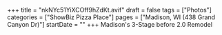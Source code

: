 +++
title = "nkNYc51YiXCOff9hZdKt.avif"
draft = false
tags = ["Photos"]
categories = ["ShowBiz Pizza Place"]
pages = ["Madison, WI (438 Grand Canyon Dr)"]
startDate = ""
+++
Madison's 3-Stage before 2.0 Remodel
